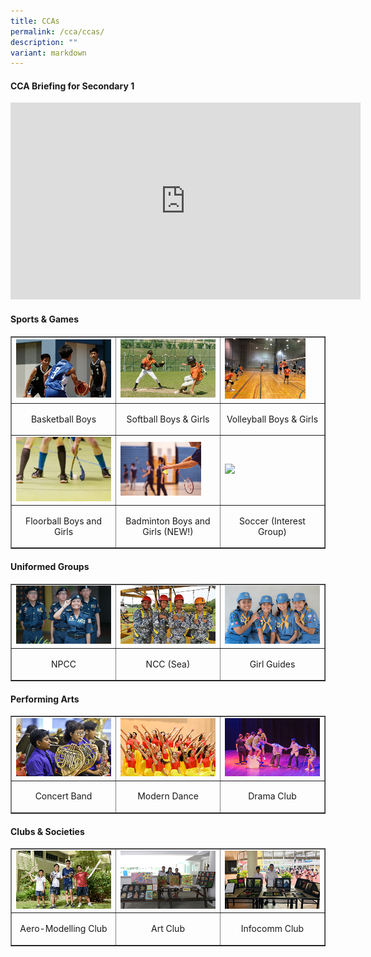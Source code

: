 ```yaml
---
title: CCAs
permalink: /cca/ccas/
description: ""
variant: markdown
---
```

<h4><strong>CCA Briefing for Secondary 1</strong></h4>
<iframe width="560" height="315" src="https://www.youtube.com/embed/tEgW1DvihZg" title="CCA Briefing 2022" frameborder="0" allow="accelerometer; autoplay; clipboard-write; encrypted-media; gyroscope; picture-in-picture; web-share" allowfullscreen=""></iframe>
<h4><strong>Sports &amp; Games</strong></h4>
<table style="border-collapse: collapse; width: 100%;" border="1">
<tbody>
<tr>
<td style="width: 33.3333%;"><a href="/cca/ccas/sports/basketball-boys"><img style="width: 100%;" src="/images/cca1.jpg"></a></td>
<td style="width: 33.3333%;"><a href="/cca/ccas/sports/cca/ccas/sports/softball-boys-n-girls"><img style="width: 100%;" src="/images/cca2.jpg"></a></td>
<td style="width: 33.3333%;"><a href="/cca/ccas/sports/volleyball/boys-n-girls"><img style="width: 85%;" src="/images/cca13.jpg"></a></td>
</tr>
<tr>
<td style="width: 33.3333%;"><p style="text-align: center;">Basketball Boys</p></td>
<td style="width: 33.3333%;"><p style="text-align: center;">Softball Boys &amp; Girls</p></td>
<td style="width: 33.3333%;"><p style="text-align: center;">Volleyball Boys &amp; Girls</p></td>
</tr>
<tr>
<td style="width: 33.3333%;"><a href="/cca/ccas/sports/floorball-boys-n-girls"><img style="width: 100%;" src="/images/cca14.png"></a></td>
<td style="width: 33.3333%;"><a href="/cca/ccas/sports/badminton-boys-n-girls-new"><img style="width: 85%;" src="/images/cca15.jpg"></a></td>
<td style="width: 33.3333%;"><a href="/cca/sports/soccer-interest-group"><img style="width: 85%;" src="/Soccer_interest_2.jpg"></a></td>
</tr>
<tr>
<td style="width: 33.3333%;"><p style="text-align: center;">Floorball Boys and Girls</p></td>
<td style="width: 33.3333%;"><p style="text-align: center;">Badminton Boys and Girls (NEW!)</p></td>
<td style="width: 33.3333%;"><p style="text-align: center;">Soccer (Interest Group)</p></td>
</tr>
</tbody>
</table>
<h4><strong>Uniformed Groups</strong></h4>
<table style="border-collapse: collapse; width: 100%;" border="1">
<tbody>
<tr>
<td style="width: 33.3333%;"><a href="/cca/ccas/uniformed-groups/npcc"><img style="width: 100%;" src="/images/cca4.jpg"></a></td>
<td style="width: 33.3333%;"><a href="/cca/ccas/uniformed-groups/ncc-sea"><img style="width: 100%;" src="/images/cca5.jpg"></a></td>
<td style="width: 33.3333%;"><a href="/cca/ccas/uniformed-groups/girl-guides"><img style="width: 100%;" src="/images/cca6.jpg"></a></td>
</tr>
<tr>
<td style="width: 33.3333%;"><p style="text-align: center;">NPCC</p></td>
<td style="width: 33.3333%;"><p style="text-align: center;">NCC (Sea)</p></td>
<td style="width: 33.3333%;"><p style="text-align: center;">Girl Guides</p></td>
</tr>
</tbody>
</table>
<h4><strong>Performing Arts</strong></h4>
<table style="border-collapse: collapse; width: 100%;" border="1">
<tbody>
<tr>
<td style="width: 33.3333%;"><a href="/cca/ccas/performing-arts/concert-band"><img style="width: 100%;" src="/images/cca7.jpg"></a></td>
<td style="width: 33.3333%;"><a href="/cca/ccas/performing-arts/modern-dance"><img style="width: 100%;" src="/images/cca8.jpg"></a></td>
<td style="width: 33.3333%;"><a href="/cca/ccas/performing-arts/drama-club"><img style="width: 100%;" src="/images/cca9.jpg"></a></td>
</tr>
<tr>
<td style="width: 33.3333%;"><p style="text-align: center;">Concert Band</p></td>
<td style="width: 33.3333%;"><p style="text-align: center;">Modern Dance</p></td>
<td style="width: 33.3333%;"><p style="text-align: center;">Drama Club</p></td>
</tr>
</tbody>
</table>
<h4><strong>Clubs &amp; Societies</strong></h4>
<table style="border-collapse: collapse; width: 100%;" border="1">
<tbody>
<tr>
<td style="width: 33.3333%;"><a href="/cca/ccas/clubs-n-societies/aero-modelling-club"><img style="width: 100%;" src="/images/cca10.jpg"></a></td>
<td style="width: 33.3333%;"><a href="/cca/ccas/clubs-n-societies/art-club"><img style="width: 100%;" src="/images/cca11.jpg"></a></td>
<td style="width: 33.3333%;"><a href="/cca/ccas/clubs-n-societies/infocomm-club"><img style="width: 100%;" src="/images/cca12.jpg"></a></td>
</tr>
<tr>
<td style="width: 33.3333%;"><p style="text-align: center;">Aero-Modelling Club</p></td>
<td style="width: 33.3333%;"><p style="text-align: center;">Art Club</p></td>
<td style="width: 33.3333%;"><p style="text-align: center;">Infocomm Club</p></td>
</tr>
</tbody>
</table>